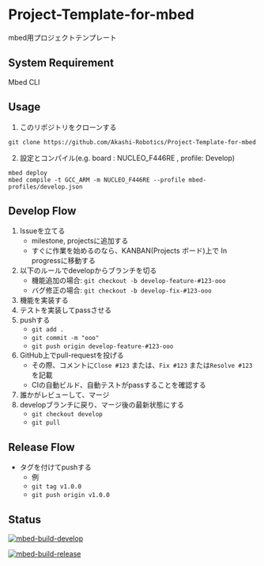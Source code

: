 # Project-Template-for-mbed

mbed用プロジェクトテンプレート

## System Requirement

Mbed CLI

## Usage

1. このリポジトリをクローンする

  ```terminal
  git clone https://github.com/Akashi-Robotics/Project-Template-for-mbed
  ```

2. 設定とコンパイル(e.g. board : NUCLEO_F446RE , profile: Develop)

  ```terminal
  mbed deploy
  mbed compile -t GCC_ARM -m NUCLEO_F446RE --profile mbed-profiles/develop.json
  ```

## Develop Flow 

1. Issueを立てる
    - milestone, projectsに追加する
    - すぐに作業を始めるのなら、KANBAN(Projects ボード)上で In progressに移動する
2. 以下のルールでdevelopからブランチを切る
    - 機能追加の場合: `git checkout -b develop-feature-#123-ooo`
    - バグ修正の場合: `git checkout -b develop-fix-#123-ooo`
3. 機能を実装する
4. テストを実装してpassさせる
5. pushする
    - `git add .`
    - `git commit -m "ooo"`
    - `git push origin develop-feature-#123-ooo`
6. GitHub上でpull-requestを投げる
    - その際、コメントに`Close #123` または、`Fix #123` または`Resolve #123` を記載
    - CIの自動ビルド、自動テストがpassすることを確認する
7. 誰かがレビューして、マージ
8. developブランチに戻り、マージ後の最新状態にする
    - `git checkout develop`
    - `git pull`

## Release Flow

- タグを付けてpushする
  - 例
  - `git tag v1.0.0`
  - `git push origin v1.0.0`

## Status

[![mbed-build-develop](https://github.com/Akashi-Robotics/Project-Template-for-mbed/actions/workflows/mbed-build-develop.yml/badge.svg?branch=develop)](https://github.com/Akashi-Robotics/Project-Template-for-mbed/actions/workflows/mbed-build-develop.yml)

[![mbed-build-release](https://github.com/Akashi-Robotics/Project-Template-for-mbed/actions/workflows/mbed-build-release.yml/badge.svg)](https://github.com/Akashi-Robotics/Project-Template-for-mbed/actions/workflows/mbed-build-release.yml)
